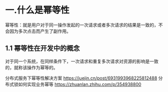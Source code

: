 # 一.什么是幂等性

幂等性：就是用户对于同一操作发起的一次请求或者多次请求的结果是一致的，不会因为多次点击而产生了副作用。


## 1.1 幂等性在开发中的概念
对于同一个系统，在同样条件下，一次请求和重复多次请求对资源的影响是一致的，就称该操作为幂等的。

分布式服务下幂等性解决方案  https://juejin.cn/post/6931993968225812488
分布式锁如何实现业务幂等    https://zhuanlan.zhihu.com/p/354938800